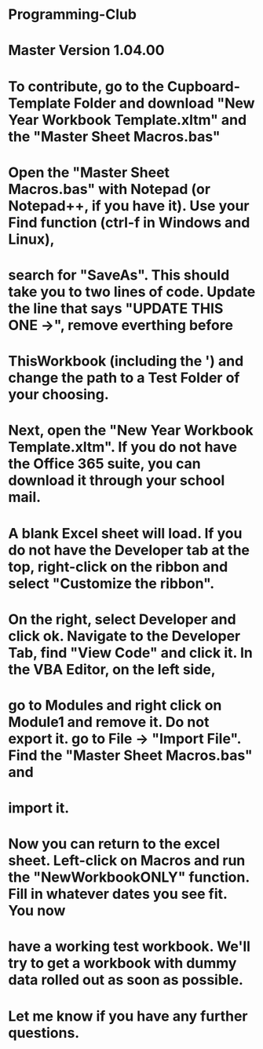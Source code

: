 # Programming-Club
# Master Version 1.04.00
# To contribute, go to the Cupboard-Template Folder and download "New Year Workbook Template.xltm" and the "Master Sheet Macros.bas"
# Open the "Master Sheet Macros.bas" with Notepad (or Notepad++, if you have it). Use your Find function (ctrl-f in Windows and Linux),
# search for "SaveAs". This should take you to two lines of code. Update the line that says "UPDATE THIS ONE ->", remove everthing before
# ThisWorkbook (including the ') and change the path to a Test Folder of your choosing. 
# Next, open the "New Year Workbook Template.xltm". If you do not have the Office 365 suite, you can download it through your school mail.
# A blank Excel sheet will load. If you do not have the Developer tab at the top, right-click on the ribbon and select "Customize the ribbon".
# On the right, select Developer and click ok. Navigate to the Developer Tab, find "View Code" and click it. In the VBA Editor, on the left side,
# go to Modules and right click on Module1 and remove it. Do not export it. go to File -> "Import File". Find the "Master Sheet Macros.bas" and 
# import it.
# Now you can return to the excel sheet. Left-click on Macros and run the "NewWorkbookONLY" function. Fill in whatever dates you see fit. You now 
# have a working test workbook. We'll try to get a workbook with dummy data rolled out as soon as possible. 
#
# Let me know if you have any further questions.
